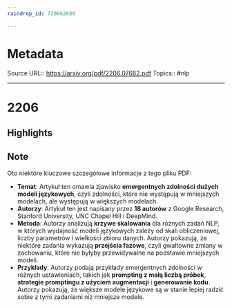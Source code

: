 ```yaml
---
raindrop_id: 720662689

---
```


# Metadata
Source URL:: https://arxiv.org/pdf/2206.07682.pdf
Topics:: #nlp

---
# 2206



## Highlights
## Note

Oto niektóre kluczowe szczegółowe informacje z tego pliku PDF:

- **Temat**: Artykuł ten omawia zjawisko **emergentnych zdolności dużych modeli językowych**, czyli zdolności, które nie występują w mniejszych modelach, ale występują w większych modelach.
- **Autorzy**: Artykuł ten jest napisany przez **18 autorów** z Google Research, Stanford University, UNC Chapel Hill i DeepMind.
- **Metoda**: Autorzy analizują **krzywe skalowania** dla różnych zadań NLP, w których wydajność modeli językowych zależy od skali obliczeniowej, liczby parametrów i wielkości zbioru danych. Autorzy pokazują, że niektóre zadania wykazują **przejścia fazowe**, czyli gwałtowne zmiany w zachowaniu, które nie byłyby przewidywalne na podstawie mniejszych modeli.
- **Przykłady**: Autorzy podają przykłady emergentnych zdolności w różnych ustawieniach, takich jak **prompting z małą liczbą próbek**, **strategie promptingu z użyciem augmentacji** i **generowanie kodu**. Autorzy pokazują, że większe modele językowe są w stanie lepiej radzić sobie z tymi zadaniami niż mniejsze modele.